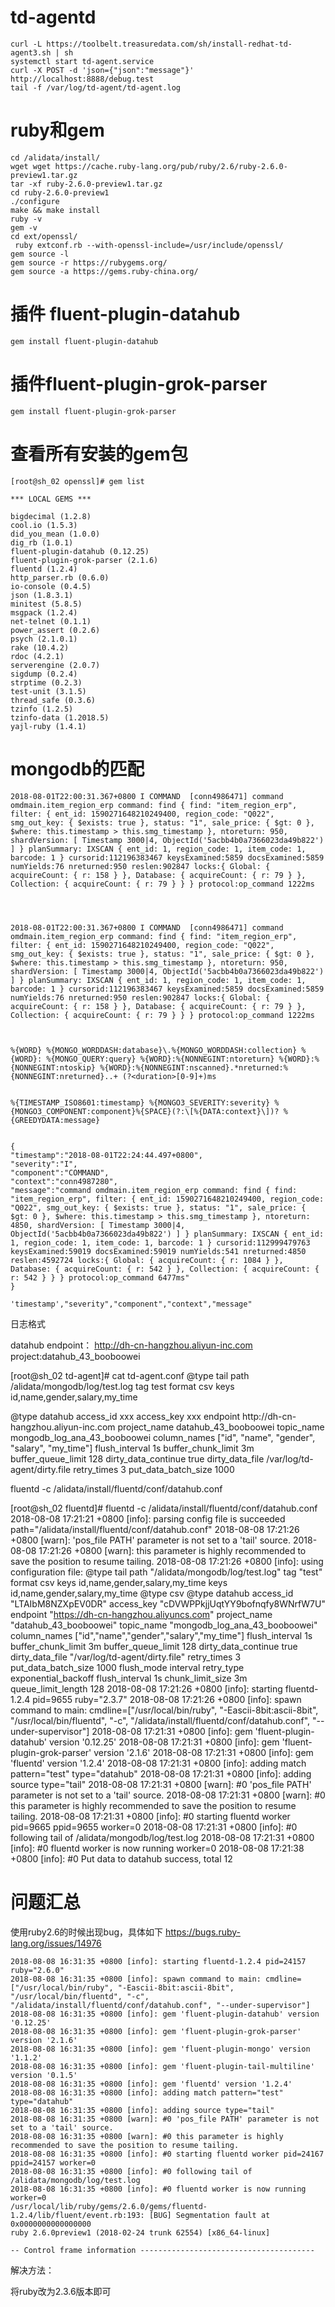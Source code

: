 # td-agentd

```shell
curl -L https://toolbelt.treasuredata.com/sh/install-redhat-td-agent3.sh | sh
systemctl start td-agent.service
curl -X POST -d 'json={"json":"message"}' http://localhost:8888/debug.test
tail -f /var/log/td-agent/td-agent.log
```

# ruby和gem

```shell
cd /alidata/install/
wget wget https://cache.ruby-lang.org/pub/ruby/2.6/ruby-2.6.0-preview1.tar.gz
tar -xf ruby-2.6.0-preview1.tar.gz 
cd ruby-2.6.0-preview1
./configure
make && make install
ruby -v
gem -v
cd ext/openssl/
 ruby extconf.rb --with-openssl-include=/usr/include/openssl/
gem source -l
gem source -r https://rubygems.org/
gem source -a https://gems.ruby-china.org/

```

# 插件 fluent-plugin-datahub

```shell
gem install fluent-plugin-datahub
```

# 插件fluent-plugin-grok-parser

```shell
gem install fluent-plugin-grok-parser
```

# 查看所有安装的gem包
```shell
[root@sh_02 openssl]# gem list

*** LOCAL GEMS ***

bigdecimal (1.2.8)
cool.io (1.5.3)
did_you_mean (1.0.0)
dig_rb (1.0.1)
fluent-plugin-datahub (0.12.25)
fluent-plugin-grok-parser (2.1.6)
fluentd (1.2.4)
http_parser.rb (0.6.0)
io-console (0.4.5)
json (1.8.3.1)
minitest (5.8.5)
msgpack (1.2.4)
net-telnet (0.1.1)
power_assert (0.2.6)
psych (2.1.0.1)
rake (10.4.2)
rdoc (4.2.1)
serverengine (2.0.7)
sigdump (0.2.4)
strptime (0.2.3)
test-unit (3.1.5)
thread_safe (0.3.6)
tzinfo (1.2.5)
tzinfo-data (1.2018.5)
yajl-ruby (1.4.1)

```

# mongodb的匹配



```shell
2018-08-01T22:00:31.367+0800 I COMMAND  [conn4986471] command omdmain.item_region_erp command: find { find: "item_region_erp", filter: { ent_id: 1590271648210249400, region_code: "Q022", smg_out_key: { $exists: true }, status: "1", sale_price: { $gt: 0 }, $where: this.timestamp > this.smg_timestamp }, ntoreturn: 950, shardVersion: [ Timestamp 3000|4, ObjectId('5acbb4b0a7366023da49b822') ] } planSummary: IXSCAN { ent_id: 1, region_code: 1, item_code: 1, barcode: 1 } cursorid:112196383467 keysExamined:5859 docsExamined:5859 numYields:76 nreturned:950 reslen:902847 locks:{ Global: { acquireCount: { r: 158 } }, Database: { acquireCount: { r: 79 } }, Collection: { acquireCount: { r: 79 } } } protocol:op_command 1222ms




2018-08-01T22:00:31.367+0800 I COMMAND  [conn4986471] command omdmain.item_region_erp command: find { find: "item_region_erp", filter: { ent_id: 1590271648210249400, region_code: "Q022", smg_out_key: { $exists: true }, status: "1", sale_price: { $gt: 0 }, $where: this.timestamp > this.smg_timestamp }, ntoreturn: 950, shardVersion: [ Timestamp 3000|4, ObjectId('5acbb4b0a7366023da49b822') ] } planSummary: IXSCAN { ent_id: 1, region_code: 1, item_code: 1, barcode: 1 } cursorid:112196383467 keysExamined:5859 docsExamined:5859 numYields:76 nreturned:950 reslen:902847 locks:{ Global: { acquireCount: { r: 158 } }, Database: { acquireCount: { r: 79 } }, Collection: { acquireCount: { r: 79 } } } protocol:op_command 1222ms



%{WORD} %{MONGO_WORDDASH:database}\.%{MONGO_WORDDASH:collection} %{WORD}: %{MONGO_QUERY:query} %{WORD}:%{NONNEGINT:ntoreturn} %{WORD}:%{NONNEGINT:ntoskip} %{WORD}:%{NONNEGINT:nscanned}.*nreturned:%{NONNEGINT:nreturned}..+ (?<duration>[0-9]+)ms


%{TIMESTAMP_ISO8601:timestamp} %{MONGO3_SEVERITY:severity} %{MONGO3_COMPONENT:component}%{SPACE}(?:\[%{DATA:context}\])? %{GREEDYDATA:message}


{
"timestamp":"2018-08-01T22:24:44.497+0800",
"severity":"I",
"component":"COMMAND",
"context":"conn4987280",
"message":"command omdmain.item_region_erp command: find { find: "item_region_erp", filter: { ent_id: 1590271648210249400, region_code: "Q022", smg_out_key: { $exists: true }, status: "1", sale_price: { $gt: 0 }, $where: this.timestamp > this.smg_timestamp }, ntoreturn: 4850, shardVersion: [ Timestamp 3000|4, ObjectId('5acbb4b0a7366023da49b822') ] } planSummary: IXSCAN { ent_id: 1, region_code: 1, item_code: 1, barcode: 1 } cursorid:112999479763 keysExamined:59019 docsExamined:59019 numYields:541 nreturned:4850 reslen:4592724 locks:{ Global: { acquireCount: { r: 1084 } }, Database: { acquireCount: { r: 542 } }, Collection: { acquireCount: { r: 542 } } } protocol:op_command 6477ms"
}

'timestamp',"severity","component","context","message"

```

日志格式

datahub endpoint：
http://dh-cn-hangzhou.aliyun-inc.com
project:datahub_43_booboowei



[root@sh_02 td-agent]# cat td-agent.conf
<source>
  @type tail
  path /alidata/mongodb/log/test.log
  tag test
  format csv 
  keys id,name,gender,salary,my_time
</source>


<match test>
  @type datahub
  access_id xxx
  access_key xxx
  endpoint http://dh-cn-hangzhou.aliyun-inc.com
  project_name datahub_43_booboowei
  topic_name mongodb_log_ana_43_booboowei
  column_names ["id", "name", "gender", "salary", "my_time"]
  flush_interval 1s
  buffer_chunk_limit 3m
  buffer_queue_limit 128
  dirty_data_continue true
  dirty_data_file /var/log/td-agent/dirty.file
  retry_times 3
  put_data_batch_size 1000
</match>

fluentd -c /alidata/install/fluentd/conf/datahub.conf


[root@sh_02 fluentd]# fluentd -c /alidata/install/fluentd/conf/datahub.conf
2018-08-08 17:21:21 +0800 [info]: parsing config file is succeeded path="/alidata/install/fluentd/conf/datahub.conf"
2018-08-08 17:21:26 +0800 [warn]: 'pos_file PATH' parameter is not set to a 'tail' source.
2018-08-08 17:21:26 +0800 [warn]: this parameter is highly recommended to save the position to resume tailing.
2018-08-08 17:21:26 +0800 [info]: using configuration file: <ROOT>
  <source>
    @type tail
    path "/alidata/mongodb/log/test.log"
    tag "test"
    format csv
    keys id,name,gender,salary,my_time
    <parse>
      keys id,name,gender,salary,my_time
      @type csv
    </parse>
  </source>
  <match test>
    @type datahub
    access_id "LTAIbM8NZXpEV0DR"
    access_key "cDVWPPkjjUqtYY9bofnqfy8WNrfW7U"
    endpoint "https://dh-cn-hangzhou.aliyuncs.com"
    project_name "datahub_43_booboowei"
    topic_name "mongodb_log_ana_43_booboowei"
    column_names ["id","name","gender","salary","my_time"]
    flush_interval 1s
    buffer_chunk_limit 3m
    buffer_queue_limit 128
    dirty_data_continue true
    dirty_data_file "/var/log/td-agent/dirty.file"
    retry_times 3
    put_data_batch_size 1000
    <buffer>
      flush_mode interval
      retry_type exponential_backoff
      flush_interval 1s
      chunk_limit_size 3m
      queue_limit_length 128
    </buffer>
  </match>
</ROOT>
2018-08-08 17:21:26 +0800 [info]: starting fluentd-1.2.4 pid=9655 ruby="2.3.7"
2018-08-08 17:21:26 +0800 [info]: spawn command to main:  cmdline=["/usr/local/bin/ruby", "-Eascii-8bit:ascii-8bit", "/usr/local/bin/fluentd", "-c", "/alidata/install/fluentd/conf/datahub.conf", "--under-supervisor"]
2018-08-08 17:21:31 +0800 [info]: gem 'fluent-plugin-datahub' version '0.12.25'
2018-08-08 17:21:31 +0800 [info]: gem 'fluent-plugin-grok-parser' version '2.1.6'
2018-08-08 17:21:31 +0800 [info]: gem 'fluentd' version '1.2.4'
2018-08-08 17:21:31 +0800 [info]: adding match pattern="test" type="datahub"
2018-08-08 17:21:31 +0800 [info]: adding source type="tail"
2018-08-08 17:21:31 +0800 [warn]: #0 'pos_file PATH' parameter is not set to a 'tail' source.
2018-08-08 17:21:31 +0800 [warn]: #0 this parameter is highly recommended to save the position to resume tailing.
2018-08-08 17:21:31 +0800 [info]: #0 starting fluentd worker pid=9665 ppid=9655 worker=0
2018-08-08 17:21:31 +0800 [info]: #0 following tail of /alidata/mongodb/log/test.log
2018-08-08 17:21:31 +0800 [info]: #0 fluentd worker is now running worker=0
2018-08-08 17:21:38 +0800 [info]: #0 Put data to datahub success, total 12



# 问题汇总

使用ruby2.6的时候出现bug，具体如下
https://bugs.ruby-lang.org/issues/14976

```shell
2018-08-08 16:31:35 +0800 [info]: starting fluentd-1.2.4 pid=24157 ruby="2.6.0"
2018-08-08 16:31:35 +0800 [info]: spawn command to main: cmdline=["/usr/local/bin/ruby", "-Eascii-8bit:ascii-8bit", "/usr/local/bin/fluentd", "-c", "/alidata/install/fluentd/conf/datahub.conf", "--under-supervisor"]
2018-08-08 16:31:35 +0800 [info]: gem 'fluent-plugin-datahub' version '0.12.25'
2018-08-08 16:31:35 +0800 [info]: gem 'fluent-plugin-grok-parser' version '2.1.6'
2018-08-08 16:31:35 +0800 [info]: gem 'fluent-plugin-mongo' version '1.1.2'
2018-08-08 16:31:35 +0800 [info]: gem 'fluent-plugin-tail-multiline' version '0.1.5'
2018-08-08 16:31:35 +0800 [info]: gem 'fluentd' version '1.2.4'
2018-08-08 16:31:35 +0800 [info]: adding match pattern="test" type="datahub"
2018-08-08 16:31:35 +0800 [info]: adding source type="tail"
2018-08-08 16:31:35 +0800 [warn]: #0 'pos_file PATH' parameter is not set to a 'tail' source.
2018-08-08 16:31:35 +0800 [warn]: #0 this parameter is highly recommended to save the position to resume tailing.
2018-08-08 16:31:35 +0800 [info]: #0 starting fluentd worker pid=24167 ppid=24157 worker=0
2018-08-08 16:31:35 +0800 [info]: #0 following tail of /alidata/mongodb/log/test.log
2018-08-08 16:31:35 +0800 [info]: #0 fluentd worker is now running worker=0
/usr/local/lib/ruby/gems/2.6.0/gems/fluentd-1.2.4/lib/fluent/event.rb:193: [BUG] Segmentation fault at 0x0000000000000000
ruby 2.6.0preview1 (2018-02-24 trunk 62554) [x86_64-linux]

-- Control frame information ---------------------------------------

```

解决方法：

将ruby改为2.3.6版本即可
